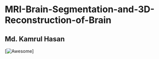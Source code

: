 # MRI-Brain-Segmentation-and-3D-Reconstruction-of-Brain
## Md. Kamrul Hasan
[![Awesome](https://www.flickr.com/photos/tjs-biomedical/15684014227)]
